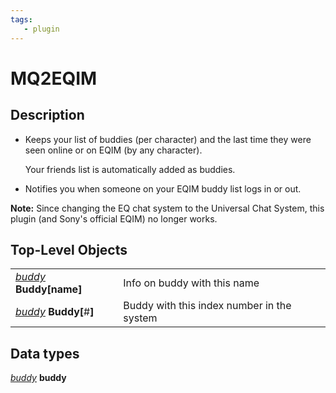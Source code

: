 ```yaml
---
tags:
   - plugin
---
```

# MQ2EQIM

## Description

* Keeps your list of buddies (per character) and the last time they were seen online or on EQIM (by any character).

  Your friends list is automatically added as buddies.

* Notifies you when someone on your EQIM buddy list logs in or out.

**Note:** Since changing the EQ chat system to the Universal Chat System, this plugin \(and Sony's official EQIM\) no longer works.

## Top-Level Objects

|  |  |
| :--- | :--- |
| [_buddy_](mq2eqim-datatype-buddy.md) **Buddy\[**name**\]** | Info on buddy with this name |
| [_buddy_](mq2eqim-datatype-buddy.md) **Buddy\[**\#**\]** | Buddy with this index number in the system |

## Data types

[_buddy_](mq2eqim-datatype-buddy.md) **buddy**
